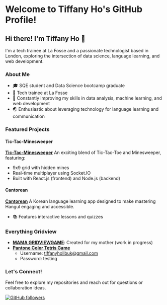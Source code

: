# Welcome to Tiffany Ho's GitHub Profile!

## Hi there! I'm Tiffany Ho 👋

I'm a tech trainee at La Fosse and a passionate technologist based in London, exploring the intersection of data science, language learning, and web development.

### About Me
- 🎓 SQE student and Data Science bootcamp graduate
- 💼 Tech trainee at La Fosse
- 🌱 Constantly improving my skills in data analysis, machine learning, and web development
- 🌏 Enthusiastic about leveraging technology for language learning and communication

### Featured Projects

#### Tic-Tac-Minesweeper
**[Tic-Tac-Minesweeper](https://tiffjai.github.io/tic-tac-minesweeper)**
An exciting blend of Tic-Tac-Toe and Minesweeper, featuring:
- 9x9 grid with hidden mines
- Real-time multiplayer using Socket.IO
- Built with React.js (frontend) and Node.js (backend)


#### Cantorean
**[Cantorean](https://github.com/tiffjai/cantorean)**
A Korean language learning app designed to make mastering Hangul engaging and accessible.
- 📚 Features interactive lessons and quizzes

### Everything Gridview
- **[MAMA GRIDVIEWGAME](https://tiffjai.github.io/MAMA-gridview-gAmE/)**: Created for my mother (work in progress)
- **[Pantone Color Tetris Game](https://pantonetetris.com/#/)**
  - Username: tiffanyhollbuk@gmail.com
  - Password: testing

### Let's Connect!
Feel free to explore my repositories and reach out for questions or collaboration ideas.

[![GitHub followers](https://img.shields.io/github/followers/tiffjai?style=social)](https://github.com/tiffjai)
